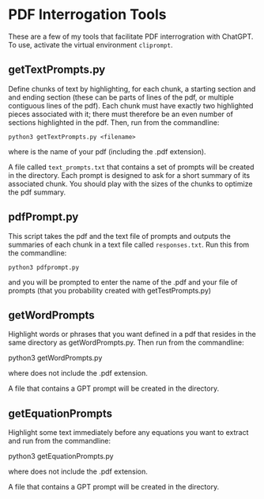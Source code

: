 # PDF Interrogation Tools

These are a few of my tools that facilitate PDF interrogration with ChatGPT. To use, activate the virtual environment `cliprompt`.

## getTextPrompts.py

Define chunks of text by highlighting, for each chunk, a starting section and and ending section (these can be parts of lines of the pdf, or multiple contiguous lines of the pdf). Each chunk must have exactly two highlighted pieces associated with it; there must therefore be an even number of sections highlighted in the pdf. Then, run from the commandline:

    python3 getTextPrompts.py <filename>

where <filename> is the name of your pdf (including the .pdf extension).

A file called `text_prompts.txt` that contains a set of prompts will be created in the directory. Each prompt is designed to ask for a short summary of its associated chunk. You should play with the sizes of the chunks to optimize the pdf summary. 
<!-- You must have the AskYourPDF plugin installed in GPT-4 (and have given GPT the doc_id for you pdf) for this to work.-->



## pdfPrompt.py

This script takes the pdf and the text file of prompts and outputs the summaries of each chunk in a text file called `responses.txt`. Run this from the commandline:

    python3 pdfprompt.py

and you will be prompted to enter the name of the .pdf and your file of prompts (that you probability created with getTestPrompts.py)


## getWordPrompts

Highlight words or phrases that you want defined in a pdf that resides in the same directory as getWordPrompts.py. Then run from the commandline:

   python3 getWordPrompts.py <filename>

where <filename> does not include the .pdf extension.

A file that contains a GPT prompt will be created in the directory.

## getEquationPrompts

Highlight some text immediately before any equations you want to extract and run from the commandline:

   python3 getEquationPrompts.py <filename>

where <filename> does not include the .pdf extension.

A file that contains a GPT prompt will be created in the directory. 
<!-- You must have the AskYourPDF plugin installed in GPT-4 (and have given GPT the doc_id for you pdf) for this to work. -->

